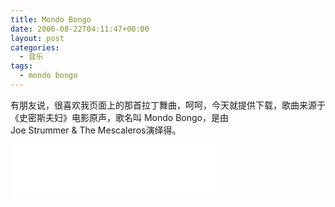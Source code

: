 ```yaml
---
title: Mondo Bongo
date: 2006-08-22T04:11:47+00:00
layout: post
categories:
  - 音乐
tags:
  - mondo bongo
---
```


有朋友说，很喜欢我页面上的那首拉丁舞曲，呵呵，今天就提供下载，歌曲来源于《史密斯夫妇》电影原声，歌名叫 Mondo Bongo，是由Joe Strummer & The Mescaleros演绎得。

<iframe frameborder="no" border="0" marginwidth="0" marginheight="0" width=330 height=86 src="//music.163.com/outchain/player?type=2&id=5048932&auto=1&height=66"></iframe>